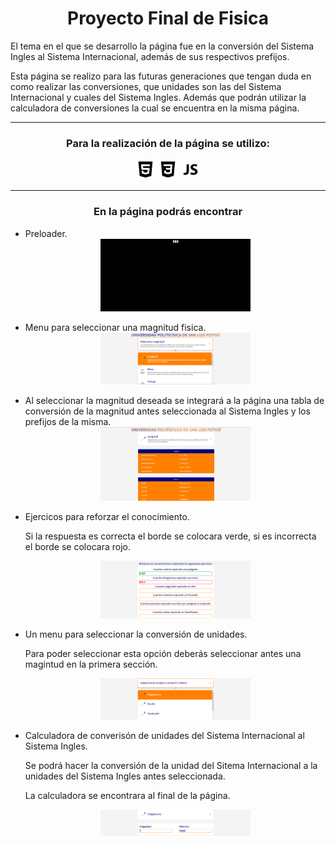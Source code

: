 <div>
  <h1  align="center">Proyecto Final de Fisica</h1>
  <p>El tema en el que se desarrollo la página fue en la conversión del Sistema Ingles al Sistema Internacional, además de sus respectivos prefijos.<p>
  <p>Esta página se realizo para las futuras generaciones que tengan duda en como realizar las conversiones, que unidades son las del Sistema Internacional y cuales del Sistema Ingles. Además que podrán utilizar la calculadora de conversiones la cual se encuentra en la misma página.</p>
</div>

---

<div align="center">
  <h3>Para la realización de la página se utilizo:</h2>
  <img src="https://github.com/vorillaz/devicons/raw/master/!PNG/html5.png" alt="HTML5">
  <img src="https://github.com/vorillaz/devicons/raw/master/!PNG/css3.png" alt="CSS3">
  <img src="https://github.com/vorillaz/devicons/blob/master/!PNG/javascript.png" alt="JavaScript">
</div>

---

<div>
  <h3 align="center">En la página podrás encontrar</h3>
  <ul>
    <li>Preloader.</li>
      <div align="center">
        <img src="https://github.com/JordanMedinaOrtiz/Proyecto-Fisica/blob/main/preloader.png" width="50%">
      </div>  
  </ul>
  
  <ul>
    <li>Menu para seleccionar una magnitud fisica.
      <div align="center">
        <img src="https://github.com/JordanMedinaOrtiz/Proyecto-Fisica/blob/main/seleccion.png" width="50%">
      </div>
    </li>
  </ul>
  
  <ul>
    <li>Al seleccionar la magnitud deseada se integrará a la página una tabla de conversión de la magnitud antes seleccionada al Sistema Ingles y los prefijos de la misma.
      <div align="center">
        <img src="https://github.com/JordanMedinaOrtiz/Proyecto-Fisica/blob/main/tablas.png" width="50%">
      </div>
     </li>
  </ul>
  
  <ul>
    <li>Ejercicos para reforzar el conocimiento.
      <p>Si la respuesta es correcta el borde se colocara verde, si es incorrecta el borde se colocara rojo.</p>
      <div align="center">
        <img src="https://github.com/JordanMedinaOrtiz/Proyecto-Fisica/blob/main/ejercicios.png" width="50%">
      </div>
     </li>
  </ul>
  
  <ul>
    <li>Un menu para seleccionar la conversión de unidades.
      <p>Para poder seleccionar esta opción deberás seleccionar antes una magintud en la primera sección.</p>
      <div align="center">
        <img src="https://github.com/JordanMedinaOrtiz/Proyecto-Fisica/blob/main/seleccion2.png" width="50%">
      </div>
    </li>
  </ul>
  
  <ul>
    <li>Calculadora de converisón de unidades del Sistema Internacional al Sistema Ingles.</li>
    <p>Se podrá hacer la conversión de la unidad del Sitema Internacional a la unidades del Sistema Ingles antes seleccionada.</p>
    <p>La calculadora se encontrara al final de la página.</p>
    <div align="center">
        <img src="https://github.com/JordanMedinaOrtiz/Proyecto-Fisica/blob/main/calculadora.png" width="50%">
      </div>
  </ul>
  
</div>
